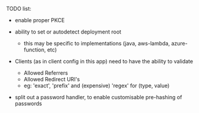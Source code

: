 TODO list:
  
- enable proper PKCE

- ability to set or autodetect deployment root
  - this may be specific to implementations (java, aws-lambda, azure-function, etc)

- Clients (as in client config in this app) need to have the ability to validate
  - Allowed Referrers
  - Allowed Redirect URI's
  - eg: 'exact', 'prefix' and (expensive) 'regex' for (type, value)
  
- split out a password handler, to enable customisable pre-hashing of passwords
